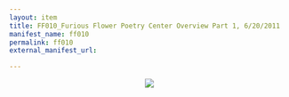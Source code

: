 ```yaml
---
layout: item
title: FF010_Furious Flower Poetry Center Overview Part 1, 6/20/2011
manifest_name: ff010
permalink: ff010
external_manifest_url: 

---
```

<!-- Add an essay or interpretive material below this line,
using HTML or markdown.  Do not modify this file above this line -->
<p style="text-align:center"><img src="https://www.jmu.edu/_images/furiousflower/furious-flower-logo.jpg"></p>
